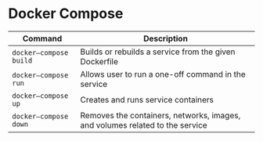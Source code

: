 # Docker Compose


|Command                |Description|
|---                    |---        |
|`docker—compose build` |Builds or rebuilds a service from the given Dockerfile|
|`docker—compose run`   |Allows user to run a one-off command in the service|
|`docker—compose up`    |Creates and runs service containers|
|`docker—compose down`  |Removes the containers, networks, images, and volumes related to the service|





